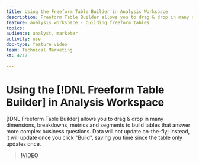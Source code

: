 ```yaml
---
title: Using the Freeform Table Builder in Analysis Workspace
description: Freeform Table Builder allows you to drag & drop in many dimensions, breakdowns, metrics and segments to build tables that answer more complex business questions. Data will not update on-the-fly; instead, it will update once you click "Build", saving you time since the table only updates once.
feature: analysis workspace - building freeform tables
topics:
audience: analyst, marketer
activity: use
doc-type: feature video
team: Technical Marketing
kt: 4217

---
```


# Using the [!DNL Freeform Table Builder] in Analysis Workspace

[!DNL Freeform Table Builder] allows you to drag & drop in many dimensions, breakdowns, metrics and segments to build tables that answer more complex business questions. Data will not update on-the-fly; instead, it will update once you click "Build", saving you time since the table only updates once.

>[!VIDEO](https://video.tv.adobe.com/v/31318/?quality=12)
